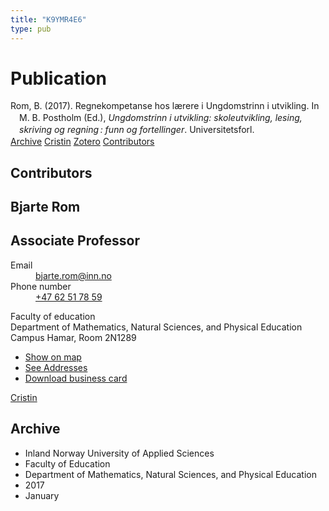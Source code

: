 ```yaml
---
title: "K9YMR4E6"
type: pub
---
```

<h1>Publication</h1>
<article id="csl-bib-container-K9YMR4E6" class="csl-bib-container">
  <div class="csl-bib-body" style="line-height: 1.35; padding-left: 1em; text-indent:-1em;">
  <div class="csl-entry">Rom, B. (2017). Regnekompetanse hos l&#xE6;rere i Ungdomstrinn i utvikling. In M. B. Postholm (Ed.), <i>Ungdomstrinn i utvikling: skoleutvikling, lesing, skriving og regning&#x202F;: funn og fortellinger</i>. Universitetsforl.</div>
</div>
  <div class="csl-bib-buttons">
    <a href="#taxonomy-article-K9YMR4E6" class="csl-bib-button">Archive</a>
    <a href alt="Cristin URL" class="csl-bib-button">Cristin</a>
    <a href alt="Zotero URL" class="csl-bib-button">Zotero</a>
    <a href="#contributors-article-K9YMR4E6" class="csl-bib-button">Contributors</a>
  </div>
  <div id="csl-bib-meta-container-K9YMR4E6"></div>
</article>
<div id="csl-bib-meta-K9YMR4E6" class="csl-bib-meta">
  <article id="contributors-article-K9YMR4E6" class="contributors-article">
    <h1>Contributors</h1>
    <div class="personas">
<div class="vrtx-hinn-person-card">
<div class="photo">
<i class="lar la-user-circle missing-person"></i>
</div>
<div class="info">
<hgroup><h1>Bjarte Rom</h1>
<h2>Associate Professor</h2>
</hgroup><dl>
<dt>Email</dt>
<dd>
<a href="mailto:bjarte.rom@inn.no">bjarte.rom@inn.no</a>
</dd>
<dt>Phone number</dt>
<dd><a href="tel:+4762517859">
+47 62 51 78 59
</a></dd>
</dl>
<p>
Faculty of education<br>
Department of Mathematics, Natural Sciences, and Physical Education<br>
Campus Hamar,
Room 2N1289
</p>
<ul class="vrtx-hinn-links">
<li><a href="https://www.google.com/maps?q=60.79677,11.07358">Show on map</a></li>
<li><a href="https://www.inn.no/english/find-an-employee/bjarte-rom.html#vrtx-hinn-addresses">See Addresses</a></li>
<li><a href="https://www.inn.no/english/find-an-employee/bjarte-rom.html?vrtx=vcf">Download business card</a></li>
</ul>
</div>
</div>
<a href="https://app.cristin.no/persons/show.jsf?id=38831" alt="Cristin URL" class="personas-cristin">Cristin</a>
</div>
  </article>
  <article id="taxonomy-article-K9YMR4E6" class="taxonomy-article">
    <h1>Archive</h1>
    <ul>
      <li>Inland Norway University of Applied Sciences</li>
      <li>Faculty of Education</li>
      <li>Department of Mathematics, Natural Sciences, and Physical Education</li>
      <li>2017</li>
      <li>January</li>
    </ul>
  </article>
</div>
